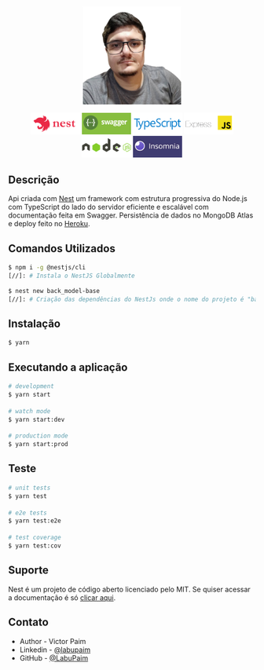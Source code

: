 

<p align="center">
  <img src="public\img\labuPaim-SemFundo.png" width="200" alt="Nest Logo" />
</p>

<p align="center">
  <a href="https://docs.nestjs.com/" target="blank"><img src="public\img\nest.png" width="100" alt="Nest Logo" /></a>
  <a href="https://swagger.io/" target="blank"><img src="public\img\swagger.png" width="100" alt="Swagger Logo" /></a>
  <a href="https://www.typescriptlang.org/" target="blank"><img src="public\img\TS.png" width="100" alt="TypeScript Logo"/></a>
  <a href="http://expressjs.com/pt-br/" target="blank"><img src="public\img\express.png" width="100" alt="ExpressJS Logo"/></a>  
  <a href="https://nodejs.org/en/" target="blank"><img src="public\img\node.png" width="100"  alt="NodeJs Logo" /></a>
  <a href="https://insomnia.rest/" target="blank"><img src="public\img\insomnia.png" width="100"  alt="Insomnia Logo" /></a>

</p>    

## Descrição

Api criada com [Nest](https://github.com/nestjs/nest) um framework com estrutura progressiva do Node.js com TypeScript do lado do servidor eficiente e escalável com documentação feita em Swagger. Persistência de dados no MongoDB Atlas e deploy feito no [Heroku](https://api--telzir.herokuapp.com/).

## Comandos Utilizados

```bash
$ npm i -g @nestjs/cli
[//]: # Instala o NestJS Globalmente
```

```bash
$ nest new back_model-base
[//]: # Criação das dependências do NestJs onde o nome do projeto é "back_model-base"
```

## Instalação

```bash
$ yarn
```

## Executando a aplicação

```bash
# development
$ yarn start

# watch mode
$ yarn start:dev

# production mode
$ yarn start:prod
```

## Teste

```bash
# unit tests
$ yarn test

# e2e tests
$ yarn test:e2e

# test coverage
$ yarn test:cov
```

## Suporte

Nest é um projeto de código aberto licenciado pelo MIT. Se quiser acessar a documentação é só  [clicar aqui](https://docs.nestjs.com/).

## Contato

- Author - Victor Paim
- Linkedin - [@labupaim](https://www.linkedin.com/in/labupaim/)
- GitHub - [@LabuPaim](https://github.com/LabuPaim)

